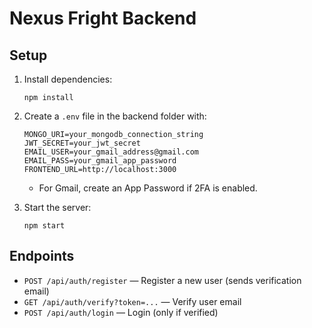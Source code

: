 # Nexus Fright Backend

## Setup

1. Install dependencies:
   ```
   npm install
   ```

2. Create a `.env` file in the backend folder with:
   ```
   MONGO_URI=your_mongodb_connection_string
   JWT_SECRET=your_jwt_secret
   EMAIL_USER=your_gmail_address@gmail.com
   EMAIL_PASS=your_gmail_app_password
   FRONTEND_URL=http://localhost:3000
   ```
   - For Gmail, create an App Password if 2FA is enabled.

3. Start the server:
   ```
   npm start
   ```

## Endpoints
- `POST /api/auth/register` — Register a new user (sends verification email)
- `GET /api/auth/verify?token=...` — Verify user email
- `POST /api/auth/login` — Login (only if verified) 